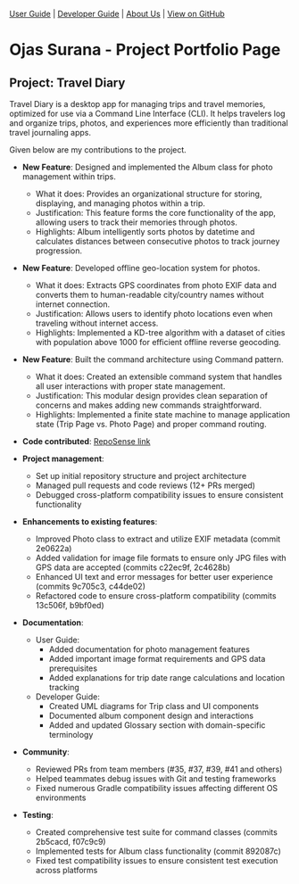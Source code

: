 [User Guide](../UserGuide.md) | [Developer Guide](../DeveloperGuide.md) | [About Us](../AboutUs.md) | [View on GitHub](https://github.com/ojassurana/tp)

# Ojas Surana - Project Portfolio Page

## Project: Travel Diary

Travel Diary is a desktop app for managing trips and travel memories, optimized for use via a Command Line Interface (CLI). It helps travelers log and organize trips, photos, and experiences more efficiently than traditional travel journaling apps.

Given below are my contributions to the project.

* **New Feature**: Designed and implemented the Album class for photo management within trips.
  * What it does: Provides an organizational structure for storing, displaying, and managing photos within a trip.
  * Justification: This feature forms the core functionality of the app, allowing users to track their memories through photos.
  * Highlights: Album intelligently sorts photos by datetime and calculates distances between consecutive photos to track journey progression.

* **New Feature**: Developed offline geo-location system for photos.
  * What it does: Extracts GPS coordinates from photo EXIF data and converts them to human-readable city/country names without internet connection.
  * Justification: Allows users to identify photo locations even when traveling without internet access.
  * Highlights: Implemented a KD-tree algorithm with a dataset of cities with population above 1000 for efficient offline reverse geocoding.

* **New Feature**: Built the command architecture using Command pattern.
  * What it does: Created an extensible command system that handles all user interactions with proper state management.
  * Justification: This modular design provides clean separation of concerns and makes adding new commands straightforward.
  * Highlights: Implemented a finite state machine to manage application state (Trip Page vs. Photo Page) and proper command routing.

* **Code contributed**: [RepoSense link](https://nus-cs2113-ay2425s2.github.io/tp-dashboard/?search=ojassurana&breakdown=true&sort=groupTitle%20dsc&sortWithin=title&since=2025-02-21&timeframe=commit&mergegroup=&groupSelect=groupByRepos&checkedFileTypes=docs~functional-code~test-code~other)

* **Project management**:
  * Set up initial repository structure and project architecture
  * Managed pull requests and code reviews (12+ PRs merged)
  * Debugged cross-platform compatibility issues to ensure consistent functionality

* **Enhancements to existing features**:
  * Improved Photo class to extract and utilize EXIF metadata (commit 2e0622a)
  * Added validation for image file formats to ensure only JPG files with GPS data are accepted (commits c22ec9f, 2c4628b)
  * Enhanced UI text and error messages for better user experience (commits 9c705c3, c44de02)
  * Refactored code to ensure cross-platform compatibility (commits 13c506f, b9bf0ed)

* **Documentation**:
  * User Guide:
    * Added documentation for photo management features
    * Added important image format requirements and GPS data prerequisites
    * Added explanations for trip date range calculations and location tracking
  * Developer Guide:
    * Created UML diagrams for Trip class and UI components
    * Documented album component design and interactions
    * Added and updated Glossary section with domain-specific terminology

* **Community**:
  * Reviewed PRs from team members (#35, #37, #39, #41 and others)
  * Helped teammates debug issues with Git and testing frameworks
  * Fixed numerous Gradle compatibility issues affecting different OS environments

* **Testing**:
  * Created comprehensive test suite for command classes (commits 2b5cacd, f07c9c9)
  * Implemented tests for Album class functionality (commit 892087c)
  * Fixed test compatibility issues to ensure consistent test execution across platforms